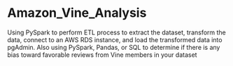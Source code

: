 # Amazon_Vine_Analysis
Using PySpark to perform ETL process to extract the dataset, transform the data, connect to an AWS RDS instance, and load the transformed data into pgAdmin. Also using PySpark, Pandas, or SQL to determine if there is any bias toward favorable reviews from Vine members in your dataset
